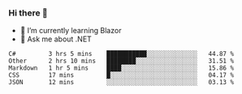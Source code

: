### Hi there 👋

- 🌱 I’m currently learning Blazor
- 💬 Ask me about .NET

<!--START_SECTION:waka-->
```text
C#         3 hrs 5 mins    ███████████░░░░░░░░░░░░░░   44.87 % 
Other      2 hrs 10 mins   ████████░░░░░░░░░░░░░░░░░   31.51 % 
Markdown   1 hr 5 mins     ████░░░░░░░░░░░░░░░░░░░░░   15.86 % 
CSS        17 mins         █░░░░░░░░░░░░░░░░░░░░░░░░   04.17 % 
JSON       12 mins         ░░░░░░░░░░░░░░░░░░░░░░░░░   03.13 %
```
<!--END_SECTION:waka-->